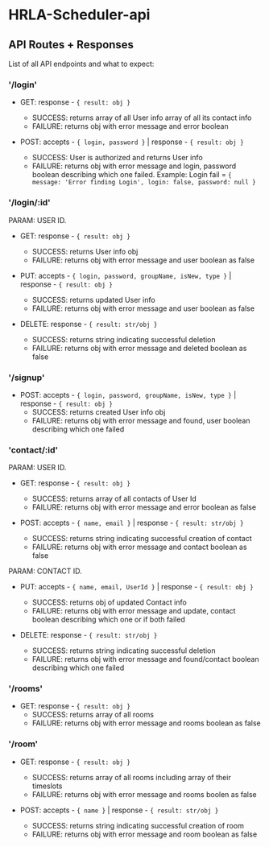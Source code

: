 # HRLA-Scheduler-api

## API Routes + Responses

List of all API endpoints and what to expect:

### '/login'

* GET: response - ``` { result: obj } ```
  * SUCCESS: returns array of all User info array of all its contact info
  * FAILURE: returns obj with error message and error boolean

* POST: accepts - ``` { login, password } ``` | response - ``` { result: obj } ```
  * SUCCESS: User is authorized and returns User info
  * FAILURE: returns obj with error message and login, password boolean describing which one failed. Example: Login fail = ``` { message: 'Error finding Login', login: false, password: null } ```

### '/login/:id'

PARAM: USER ID.

* GET: response - ``` { result: obj } ```
  * SUCCESS: returns User info obj
  * FAILURE: returns obj with error message and user boolean as false

* PUT: accepts - ``` { login, password, groupName, isNew, type } ``` | response - ``` { result: obj } ```
  * SUCCESS: returns updated User info
  * FAILURE: returns obj with error message and user boolean as false

* DELETE: response - ``` { result: str/obj } ```
  * SUCCESS: returns string indicating successful deletion
  * FAILURE: returns obj with error message and deleted boolean as false

### '/signup'

* POST: accepts - ``` { login, password, groupName, isNew, type } ``` | response - ``` { result: obj } ```
  * SUCCESS: returns created User info obj
  * FAILURE: returns obj with error message and found, user boolean describing which one failed

### 'contact/:id'

PARAM: USER ID.

* GET: response - ``` { result: obj } ```
  * SUCCESS: returns array of all contacts of User Id
  * FAILURE: returns obj with error message and error boolean as false

* POST: accepts - ``` { name, email } ``` | response - ``` { result: str/obj } ```
  * SUCCESS: returns string indicating successful creation of contact
  * FAILURE: returns obj with error message and contact boolean as false

PARAM: CONTACT ID.

* PUT: accepts - ``` { name, email, UserId } ``` | response - ``` { result: obj } ```
  * SUCCESS: returns obj of updated Contact info
  * FAILURE: returns obj with error message and update, contact boolean describing which one or if both failed

* DELETE: response - ``` { result: str/obj } ```
  * SUCCESS: returns string indicating successful deletion
  * FAILURE: returns obj with error message and found/contact boolean describing which one failed

### '/rooms'

* GET: response - ``` { result: obj } ```
  * SUCCESS: returns array of all rooms
  * FAILURE: returns obj with error message and rooms boolean as false

### '/room'

* GET: response - ``` { result: obj } ```
  * SUCCESS: returns array of all rooms including array of their timeslots
  * FAILURE: returns obj with error message and rooms boolen as false

* POST: accepts - ``` { name } ``` | response - ``` { result: str/obj } ```
  * SUCCESS: returns string indicating successful creation of room
  * FAILURE: returns obj with error message and room boolean as false


